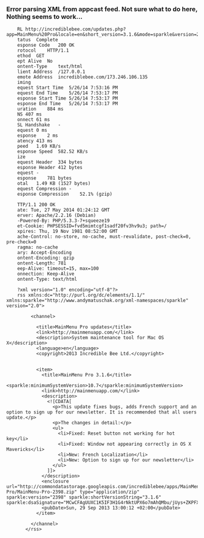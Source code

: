 ###  Error parsing XML from appcast feed.   Not sure what to do here, Nothing seems to work...

        RL http://incrediblebee.com/updates.php?app=MainMenu%20Pro&locale=en&short_version=3.1.6&mode=sparkle&version=2398
        tatus  Complete
        esponse Code   200 OK
        rotocol    HTTP/1.1
        ethod  GET
        ept Alive  No
        ontent-Type    text/html
        lient Address  /127.0.0.1
        emote Address  incrediblebee.com/173.246.106.135
        iming
        equest Start Time  5/26/14 7:53:16 PM
        equest End Time    5/26/14 7:53:17 PM
        esponse Start Time 5/26/14 7:53:17 PM
        esponse End Time   5/26/14 7:53:17 PM
        uration    884 ms
        NS 407 ms
        onnect 61 ms
        SL Handshake   -
        equest 0 ms
        esponse    2 ms
        atency 413 ms
        peed   1.69 KB/s
        esponse Speed  582.52 KB/s
        ize
        equest Header  334 bytes
        esponse Header 412 bytes
        equest -
        esponse    781 bytes
        otal   1.49 KB (1527 bytes)
        equest Compression -
        esponse Compression    52.1% (gzip)

        TTP/1.1 200 OK
        ate: Tue, 27 May 2014 01:24:12 GMT
        erver: Apache/2.2.16 (Debian)
        -Powered-By: PHP/5.3.3-7+squeeze19
        et-Cookie: PHPSESSID=fvd5mimtcgf1sadf20fv3hv9u3; path=/
        xpires: Thu, 19 Nov 1981 08:52:00 GMT
        ache-Control: no-store, no-cache, must-revalidate, post-check=0, pre-check=0
        ragma: no-cache
        ary: Accept-Encoding
        ontent-Encoding: gzip
        ontent-Length: 781
        eep-Alive: timeout=15, max=100
        onnection: Keep-Alive
        ontent-Type: text/html

        ?xml version="1.0" encoding="utf-8"?>
        rss xmlns:dc="http://purl.org/dc/elements/1.1/" xmlns:sparkle="http://www.andymatuschak.org/xml-namespaces/sparkle" version="2.0">

             <channel>

               <title>MainMenu Pro updates</title>
               <link>http://mainmenuapp.com/</link>
               <description>System maintenance tool for Mac OS X</description>
               <language>en</language>
               <copyright>2013 Incredible Bee Ltd.</copyright>


               <item>
                 <title>MainMenu Pro 3.1.6</title>
                 <sparkle:minimumSystemVersion>10.7</sparkle:minimumSystemVersion>
                 <link>http://mainmenuapp.com/</link>
                 <description>
                   <![CDATA[
                     <p>This update fixes bugs, adds French support and an option to sign up for our newsletter. It is recommended that all users update.</p>
                     <p>The changes in detail:</p>
                     <ul>
                       <li>Fixed: Reset button not working for hot key</li>
                       <li>Fixed: Window not appearing correctly in OS X Mavericks</li>
                       <li>New: French Localization</li>
                       <li>New: Option to sign up for our newsletter</li>
                     </ul>
                   ]]>
                 </description>
                 <enclosure url="http://commondatastorage.googleapis.com/incrediblebee/apps/MainMenu-Pro/MainMenu-Pro-2398.zip" type="application/zip" sparkle:version="2398" sparkle:shortVersionString="3.1.6" sparkle:dsaSignature="MCwCFAgUUXC1K5IF3H1G4rNktUPX6o7mAhQMbu/jUys+ZKPFXc103dOPnFwIeA=="/>
                 <pubDate>Sun, 29 Sep 2013 13:00:12 +02:00</pubDate>
               </item>

             </channel>
           </rss>
